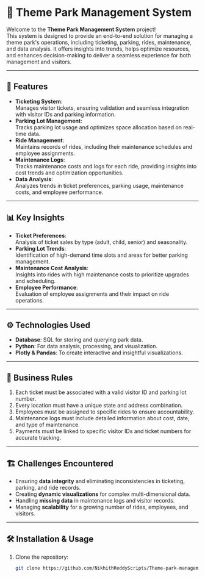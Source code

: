 # 🎢 Theme Park Management System  

Welcome to the **Theme Park Management System** project!  
This system is designed to provide an end-to-end solution for managing a theme park's operations, including ticketing, parking, rides, maintenance, and data analysis. It offers insights into trends, helps optimize resources, and enhances decision-making to deliver a seamless experience for both management and visitors.

---

## 🚀 Features
- **Ticketing System**:  
  Manages visitor tickets, ensuring validation and seamless integration with visitor IDs and parking information.  
- **Parking Lot Management**:  
  Tracks parking lot usage and optimizes space allocation based on real-time data.  
- **Ride Management**:  
  Maintains records of rides, including their maintenance schedules and employee assignments.  
- **Maintenance Logs**:  
  Tracks maintenance costs and logs for each ride, providing insights into cost trends and optimization opportunities.  
- **Data Analysis**:  
  Analyzes trends in ticket preferences, parking usage, maintenance costs, and employee performance.  

---

## 📊 Key Insights
- **Ticket Preferences**:  
  Analysis of ticket sales by type (adult, child, senior) and seasonality.  
- **Parking Lot Trends**:  
  Identification of high-demand time slots and areas for better parking management.  
- **Maintenance Cost Analysis**:  
  Insights into rides with high maintenance costs to prioritize upgrades and scheduling.  
- **Employee Performance**:  
  Evaluation of employee assignments and their impact on ride operations.  

---

## ⚙️ Technologies Used
- **Database**: SQL for storing and querying park data.  
- **Python**: For data analysis, processing, and visualization.  
- **Plotly & Pandas**: To create interactive and insightful visualizations.  
---

## 📜 Business Rules
1. Each ticket must be associated with a valid visitor ID and parking lot number.  
2. Every location must have a unique state and address combination.  
3. Employees must be assigned to specific rides to ensure accountability.  
4. Maintenance logs must include detailed information about cost, date, and type of maintenance.  
5. Payments must be linked to specific visitor IDs and ticket numbers for accurate tracking.  

---

## 🏗️ Challenges Encountered
- Ensuring **data integrity** and eliminating inconsistencies in ticketing, parking, and ride records.  
- Creating **dynamic visualizations** for complex multi-dimensional data.  
- Handling **missing data** in maintenance logs and visitor records.  
- Managing **scalability** for a growing number of rides, employees, and visitors.

---

## 🛠️ Installation & Usage
1. Clone the repository:  
   ```bash
   git clone https://github.com/NikhithReddyScripts/Theme-park-management-project.git
